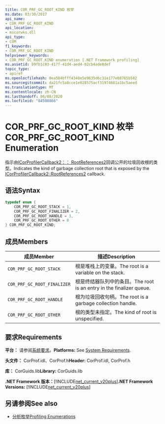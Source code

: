 ```yaml
---
title: COR_PRF_GC_ROOT_KIND 枚举
ms.date: 03/30/2017
api_name:
- COR_PRF_GC_ROOT_KIND
api_location:
- mscorwks.dll
api_type:
- COM
f1_keywords:
- COR_PRF_GC_ROOT_KIND
helpviewer_keywords:
- COR_PRF_GC_ROOT_KIND enumeration [.NET Framework profiling]
ms.assetid: b9fb1c03-417f-41d4-aed4-02cb4ade8def
topic_type:
- apiref
ms.openlocfilehash: 0ea584bfff4340e5e9635d6c31e177e88765b582
ms.sourcegitcommit: da21fc5a8cce1e028575acf31974681a1bc5aeed
ms.translationtype: MT
ms.contentlocale: zh-CN
ms.lasthandoff: 06/08/2020
ms.locfileid: "84500866"
---
```

# <a name="cor_prf_gc_root_kind-enumeration"></a><span data-ttu-id="c5aa4-102">COR_PRF_GC_ROOT_KIND 枚举</span><span class="sxs-lookup"><span data-stu-id="c5aa4-102">COR_PRF_GC_ROOT_KIND Enumeration</span></span>
<span data-ttu-id="c5aa4-103">指示由[ICorProfilerCallback2：： RootReferences2](icorprofilercallback2-rootreferences2-method.md)回调公开的垃圾回收根的类型。</span><span class="sxs-lookup"><span data-stu-id="c5aa4-103">Indicates the kind of garbage collection root that is exposed by the [ICorProfilerCallback2::RootReferences2](icorprofilercallback2-rootreferences2-method.md) callback.</span></span>  
  
## <a name="syntax"></a><span data-ttu-id="c5aa4-104">语法</span><span class="sxs-lookup"><span data-stu-id="c5aa4-104">Syntax</span></span>  
  
```cpp  
typedef enum {  
    COR_PRF_GC_ROOT_STACK = 1,  
    COR_PRF_GC_ROOT_FINALIZER = 2,  
    COR_PRF_GC_ROOT_HANDLE = 3,  
    COR_PRF_GC_ROOT_OTHER = 0  
} COR_PRF_GC_ROOT_KIND;  
```  
  
## <a name="members"></a><span data-ttu-id="c5aa4-105">成员</span><span class="sxs-lookup"><span data-stu-id="c5aa4-105">Members</span></span>  
  
|<span data-ttu-id="c5aa4-106">成员</span><span class="sxs-lookup"><span data-stu-id="c5aa4-106">Member</span></span>|<span data-ttu-id="c5aa4-107">描述</span><span class="sxs-lookup"><span data-stu-id="c5aa4-107">Description</span></span>|  
|------------|-----------------|  
|`COR_PRF_GC_ROOT_STACK`|<span data-ttu-id="c5aa4-108">根是堆栈上的变量。</span><span class="sxs-lookup"><span data-stu-id="c5aa4-108">The root is a variable on the stack.</span></span>|  
|`COR_PRF_GC_ROOT_FINALIZER`|<span data-ttu-id="c5aa4-109">根是终结器队列中的条目。</span><span class="sxs-lookup"><span data-stu-id="c5aa4-109">The root is an entry in the finalizer queue.</span></span>|  
|`COR_PRF_GC_ROOT_HANDLE`|<span data-ttu-id="c5aa4-110">根为垃圾回收句柄。</span><span class="sxs-lookup"><span data-stu-id="c5aa4-110">The root is a garbage collection handle.</span></span>|  
|`COR_PRF_GC_ROOT_OTHER`|<span data-ttu-id="c5aa4-111">根的类型未指定。</span><span class="sxs-lookup"><span data-stu-id="c5aa4-111">The kind of root is unspecified.</span></span>|  
  
## <a name="requirements"></a><span data-ttu-id="c5aa4-112">要求</span><span class="sxs-lookup"><span data-stu-id="c5aa4-112">Requirements</span></span>  
 <span data-ttu-id="c5aa4-113">**平台：** 请参阅[系统要求](../../get-started/system-requirements.md)。</span><span class="sxs-lookup"><span data-stu-id="c5aa4-113">**Platforms:** See [System Requirements](../../get-started/system-requirements.md).</span></span>  
  
 <span data-ttu-id="c5aa4-114">**头文件：** CorProf.idl、CorProf.h</span><span class="sxs-lookup"><span data-stu-id="c5aa4-114">**Header:** CorProf.idl, CorProf.h</span></span>  
  
 <span data-ttu-id="c5aa4-115">**库：** CorGuids.lib</span><span class="sxs-lookup"><span data-stu-id="c5aa4-115">**Library:** CorGuids.lib</span></span>  
  
 <span data-ttu-id="c5aa4-116">**.NET Framework 版本：**[!INCLUDE[net_current_v20plus](../../../../includes/net-current-v20plus-md.md)]</span><span class="sxs-lookup"><span data-stu-id="c5aa4-116">**.NET Framework Versions:** [!INCLUDE[net_current_v20plus](../../../../includes/net-current-v20plus-md.md)]</span></span>  
  
## <a name="see-also"></a><span data-ttu-id="c5aa4-117">另请参阅</span><span class="sxs-lookup"><span data-stu-id="c5aa4-117">See also</span></span>

- [<span data-ttu-id="c5aa4-118">分析枚举</span><span class="sxs-lookup"><span data-stu-id="c5aa4-118">Profiling Enumerations</span></span>](profiling-enumerations.md)
